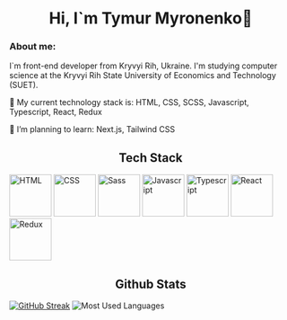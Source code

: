 <h1 align="center">Hi, I`m Tymur Myronenko👋</h1>

### About me:
<p>I`m front-end developer from Kryvyi Rih, Ukraine. I'm studying computer science at the Kryvyi Rih State University of Economics and Technology (SUET).</p>
<p>🔭 My current technology stack is: HTML, CSS, SCSS, Javascript, Typescript, React, Redux</p>
<p>🌱 I’m planning to learn: Next.js, Tailwind CSS </p>

<h2 align="center">Tech Stack</h2>
<img title="HTML" src="https://github.com/Timurrio/Timurrio/assets/50523488/d638cdbf-1e06-4a96-b3c9-8893390e4b18" width="75px" height="75px"/>
<img title="CSS" src="https://github.com/Timurrio/Timurrio/assets/50523488/afd3f02d-4a25-4ee2-8dba-8a8cc84b6c8d" width="75px" height="75px"/>
<img title="Sass" src="https://github.com/Timurrio/Timurrio/assets/50523488/4416945c-f6ac-4e7e-8f5f-7faae910fb94" width="75px" height="75px"/>
<img title="Javascript" src="https://github.com/Timurrio/Timurrio/assets/50523488/396fe06b-427d-4e28-9cf8-a34b8a2ff79a" width="75px" height="75px"/>
<img title="Typescript" src="https://github.com/Timurrio/Timurrio/assets/50523488/fd1d2228-5445-4176-bc15-6507e24ab3f0" width="75px" height="75px"/>
<img title="React" src="https://github.com/Timurrio/Timurrio/assets/50523488/2b31c249-bdcd-401c-bffb-bc6e128422fd" width="75px" height="75px"/>
<img title="Redux" src="https://github.com/Timurrio/Timurrio/assets/50523488/85845795-897d-418d-8887-d0425d316143" width="75px" height="75px"/>

<h2 align="center">Github Stats</h2>

[![GitHub Streak](http://github-readme-streak-stats.herokuapp.com?user=Timurrio&theme=dark)](https://git.io/streak-stats)
![Most Used Languages](https://github-readme-stats.vercel.app/api/top-langs/?username=Timurrio&theme=dark&include_all_commits=false&count_private=false&layout=compact)

<!--
**Timurrio/Timurrio** is a ✨ _special_ ✨ repository because its `README.md` (this file) appears on your GitHub profile.

Here are some ideas to get you started:

- 🔭 I’m currently working on ...
- 🌱 I’m currently learning ...
- 👯 I’m looking to collaborate on ...
- 🤔 I’m looking for help with ...
- 💬 Ask me about ...
- 📫 How to reach me: ...
- 😄 Pronouns: ...
- ⚡ Fun fact: ...
-->
